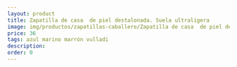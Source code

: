 ```yaml
---
layout: product
title: Zapatilla de casa  de piel destalonada. Suela ultraligera
image: img/productos/zapatillas-caballero/Zapatilla de casa  de piel destalonada. Suela ultraligera=36=azul marino marrón vulladi.webp
price: 36
tags: azul marino marrón vulladi
description: 
order: 0
---
```

